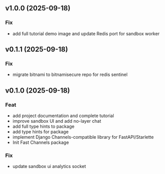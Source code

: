 ## v1.0.0 (2025-09-18)

### Fix

- add full tutorial demo image and update Redis port for sandbox worker

## v0.1.1 (2025-09-18)

### Fix

- migrate bitnami to bitnamisecure repo for redis sentinel

## v0.1.0 (2025-09-18)

### Feat

- add project documentation and complete tutorial
- improve sandbox UI and add no-layer chat
- add full type hints to package
- add type hints for package
- implement Django Channels-compatible library for FastAPI/Starlette
- Init Fast Channels package

### Fix

- update sandbox ui analytics socket
